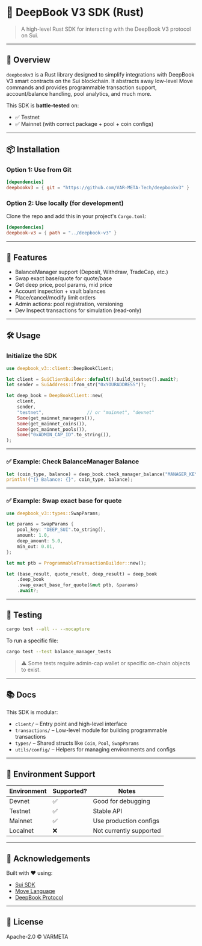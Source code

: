 
# 🔱 DeepBook V3 SDK (Rust)

> A high-level Rust SDK for interacting with the DeepBook V3 protocol on Sui.

---

## 🚀 Overview

`deepbookv3` is a Rust library designed to simplify integrations with DeepBook V3 smart contracts on the Sui blockchain. It abstracts away low-level Move commands and provides programmable transaction support, account/balance handling, pool analytics, and much more.

This SDK is **battle-tested** on:
- ✅ Testnet
- ✅ Mainnet (with correct package + pool + coin configs)

---

## 📦 Installation

### Option 1: Use from Git

```toml
[dependencies]
deepbookv3 = { git = "https://github.com/VAR-META-Tech/deepbookv3" }
```

### Option 2: Use locally (for development)

Clone the repo and add this in your project's `Cargo.toml`:

```toml
[dependencies]
deepbook-v3 = { path = "../deepbook-v3" }
```

---

## 🧱 Features

- BalanceManager support (Deposit, Withdraw, TradeCap, etc.)
- Swap exact base/quote for quote/base
- Get deep price, pool params, mid price
- Account inspection + vault balances
- Place/cancel/modify limit orders
- Admin actions: pool registration, versioning
- Dev Inspect transactions for simulation (read-only)

---

## 🛠️ Usage

### Initialize the SDK

```rust
use deepbook_v3::client::DeepBookClient;

let client = SuiClientBuilder::default().build_testnet().await?;
let sender = SuiAddress::from_str("0xYOURADDRESS")?;

let deep_book = DeepBookClient::new(
    client,
    sender,
    "testnet",                // or "mainnet", "devnet"
    Some(get_mainnet_managers()),
    Some(get_mainnet_coins()),
    Some(get_mainnet_pools()),
    Some("0xADMIN_CAP_ID".to_string()),
);
```

---

### ✅ Example: Check BalanceManager Balance

```rust
let (coin_type, balance) = deep_book.check_manager_balance("MANAGER_KEY", "SUI").await?;
println!("{} Balance: {}", coin_type, balance);
```

---

### ✅ Example: Swap exact base for quote

```rust
use deepbook_v3::types::SwapParams;

let params = SwapParams {
    pool_key: "DEEP_SUI".to_string(),
    amount: 1.0,
    deep_amount: 5.0,
    min_out: 0.01,
};

let mut ptb = ProgrammableTransactionBuilder::new();

let (base_result, quote_result, deep_result) = deep_book
    .deep_book
    .swap_exact_base_for_quote(&mut ptb, &params)
    .await?;
```

---

## 🧪 Testing

```bash
cargo test --all -- --nocapture
```

To run a specific file:

```bash
cargo test --test balance_manager_tests
```

> ⚠️ Some tests require admin-cap wallet or specific on-chain objects to exist.

---

## 📚 Docs

This SDK is modular:
- `client/` – Entry point and high-level interface
- `transactions/` – Low-level module for building programmable transactions
- `types/` – Shared structs like `Coin`, `Pool`, `SwapParams`
- `utils/config/` – Helpers for managing environments and configs

---

## 🔐 Environment Support

| Environment | Supported? | Notes |
|-------------|------------|-------|
| Devnet      | ✅          | Good for debugging |
| Testnet     | ✅          | Stable API |
| Mainnet     | ✅          | Use production configs |
| Localnet    | ❌          | Not currently supported |

---

## 🙌 Acknowledgements

Built with ❤️ using:
- [Sui SDK](https://github.com/MystenLabs/sui)
- [Move Language](https://move-language.github.io/)
- [DeepBook Protocol](https://github.com/MystenLabs/deepbook)

---

## 📄 License

Apache-2.0 © VARMETA

